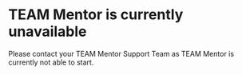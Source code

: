 # TEAM Mentor is currently unavailable
Please contact your TEAM Mentor Support Team as TEAM Mentor is currently not able to start.